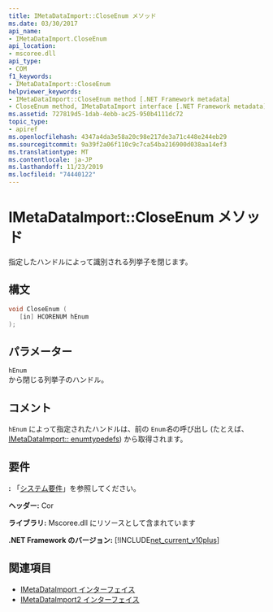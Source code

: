 ```yaml
---
title: IMetaDataImport::CloseEnum メソッド
ms.date: 03/30/2017
api_name:
- IMetaDataImport.CloseEnum
api_location:
- mscoree.dll
api_type:
- COM
f1_keywords:
- IMetaDataImport::CloseEnum
helpviewer_keywords:
- IMetaDataImport::CloseEnum method [.NET Framework metadata]
- CloseEnum method, IMetaDataImport interface [.NET Framework metadata]
ms.assetid: 727819d5-1dab-4ebb-ac25-950b4111dc72
topic_type:
- apiref
ms.openlocfilehash: 4347a4da3e58a20c98e217de3a71c448e244eb29
ms.sourcegitcommit: 9a39f2a06f110c9c7ca54ba216900d038aa14ef3
ms.translationtype: MT
ms.contentlocale: ja-JP
ms.lasthandoff: 11/23/2019
ms.locfileid: "74440122"
---
```

# <a name="imetadataimportcloseenum-method"></a>IMetaDataImport::CloseEnum メソッド
指定したハンドルによって識別される列挙子を閉じます。  
  
## <a name="syntax"></a>構文  
  
```cpp  
void CloseEnum (  
   [in] HCORENUM hEnum  
);  
```  
  
## <a name="parameters"></a>パラメーター  
 `hEnum`  
 から閉じる列挙子のハンドル。  
  
## <a name="remarks"></a>コメント  
 `hEnum` によって指定されたハンドルは、前の `Enum`*名*の呼び出し (たとえば、 [IMetaDataImport:: enumtypedefs](../../../../docs/framework/unmanaged-api/metadata/imetadataimport-enumtypedefs-method.md)) から取得されます。  
  
## <a name="requirements"></a>要件  
 **:** 「[システム要件](../../../../docs/framework/get-started/system-requirements.md)」を参照してください。  
  
 **ヘッダー:** Cor  
  
 **ライブラリ:** Mscoree.dll にリソースとして含まれています  
  
 **.NET Framework のバージョン:** [!INCLUDE[net_current_v10plus](../../../../includes/net-current-v10plus-md.md)]  
  
## <a name="see-also"></a>関連項目

- [IMetaDataImport インターフェイス](../../../../docs/framework/unmanaged-api/metadata/imetadataimport-interface.md)
- [IMetaDataImport2 インターフェイス](../../../../docs/framework/unmanaged-api/metadata/imetadataimport2-interface.md)

